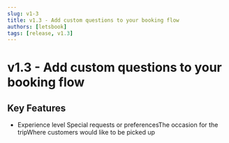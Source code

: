 ```yaml
---
slug: v1-3
title: v1.3 - Add custom questions to your booking flow
authors: [letsbook]
tags: [release, v1.3]
---
```


# v1.3 - Add custom questions to your booking flow

## Key Features

- Experience level Special requests or preferencesThe occasion for the tripWhere customers would like to be picked up
